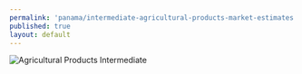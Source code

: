 ```yaml
---
permalink: 'panama/intermediate-agricultural-products-market-estimates.html'
published: true
layout: default
---
```

![Agricultural Products Intermediate](../images/agricultural-products-intermediate.png)  
